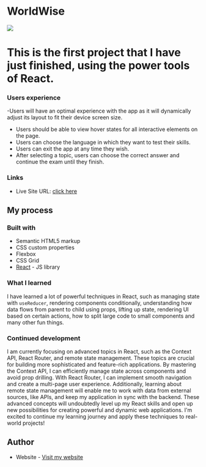 # WorldWise
![](./screen.png)


 # This is the first project that I have just finished, using the power tools of React.

### Users experience 

-Users will have an optimal experience with the app as it will dynamically adjust its layout to fit their device screen size.
- Users should be able to view hover states for all interactive elements on the page.
- Users can choose the language in which they want to test their skills.
- Users can exit the app at any time they wish.
- After selecting a topic, users can choose the correct answer and continue the exam until they finish.





### Links

- Live Site URL: [click here](https://mohamedate.github.io/quize-app/)

## My process

### Built with

- Semantic HTML5 markup
- CSS custom properties
- Flexbox
- CSS Grid
- [React](https://reactjs.org/) - JS library


### What I learned

I have learned a lot of powerful techniques in React, such as managing state with `useReducer`, rendering components conditionally, understanding how data flows from parent to child using props, lifting up state, rendering UI based on certain actions, how to split large code to small components 
and many other fun things.

### Continued development
I am currently focusing on advanced topics in React, such as the Context API, React Router, and remote state management. These topics are crucial for building more sophisticated and feature-rich applications. By mastering the Context API, I can efficiently manage state across components and avoid prop drilling. With React Router, I can implement smooth navigation and create a multi-page user experience. Additionally, learning about remote state management will enable me to work with data from external sources, like APIs, and keep my application in sync with the backend. These advanced concepts will undoubtedly level up my React skills and open up new possibilities for creating powerful and dynamic web applications. I'm excited to continue my learning journey and apply these techniques to real-world projects!

## Author

- Website - [Visit my website](https://mohamedate.github.io/Mohamed_Atef/)




